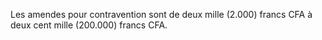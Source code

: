 Les amendes pour contravention sont de deux mille (2.000) francs CFA à deux cent mille (200.000) francs CFA.
